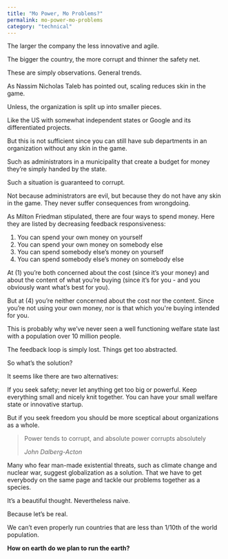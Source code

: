 ```yaml
---
title: "Mo Power, Mo Problems?"
permalink: mo-power-mo-problems
category: "technical"
---
```


The larger the company the less innovative and agile.

The bigger the country, the more corrupt and thinner the safety net.

These are simply observations. General trends.

As Nassim Nicholas Taleb has pointed out, scaling reduces skin in the game.

Unless, the organization is split up into smaller pieces.

Like the US with somewhat independent states or Google and its differentiated projects.

But this is not sufficient since you can still have sub departments in an organization without any skin in the game.

Such as administrators in a municipality that create a budget for money they’re simply handed by the state.

Such a situation is guaranteed to corrupt.

Not because administrators are evil, but because they do not have any skin in the game. They never suffer consequences from wrongdoing.

As Milton Friedman stipulated, there are four ways to spend money. Here they are listed by decreasing feedback responsiveness:

1. You can spend your own money on yourself
2. You can spend your own money on somebody else
3. You can spend somebody else’s money on yourself
4. You can spend somebody else’s money on somebody else

At (1) you’re both concerned about the cost (since it’s your money) and about the content of what you’re buying (since it’s for you - and you obviously want what’s best for you).

But at (4) you’re neither concerned about the cost nor the content. Since you’re not using your own money, nor is that which you're buying intended for you.

This is probably why we’ve never seen a well functioning welfare state last with a population over 10 million people.

The feedback loop is simply lost. Things get too abstracted.

So what’s the solution?

It seems like there are two alternatives:

If you seek safety; never let anything get too big or powerful. Keep everything small and nicely knit together. You can have your small welfare state or innovative startup.

But if you seek freedom you should be more sceptical about organizations as a whole.

> Power tends to corrupt, and absolute power corrupts absolutely
> 
> <cite>John Dalberg-Acton</cite>

Many who fear man-made existential threats, such as climate change and nuclear war, suggest globalization as a solution. That we have to get everybody on the same page and tackle our problems together as a species.

It’s a beautiful thought. Nevertheless naive.

Because let’s be real.

We can’t even properly run countries that are less than 1/10th of the world population.

**How on earth do we plan to run the earth?**
